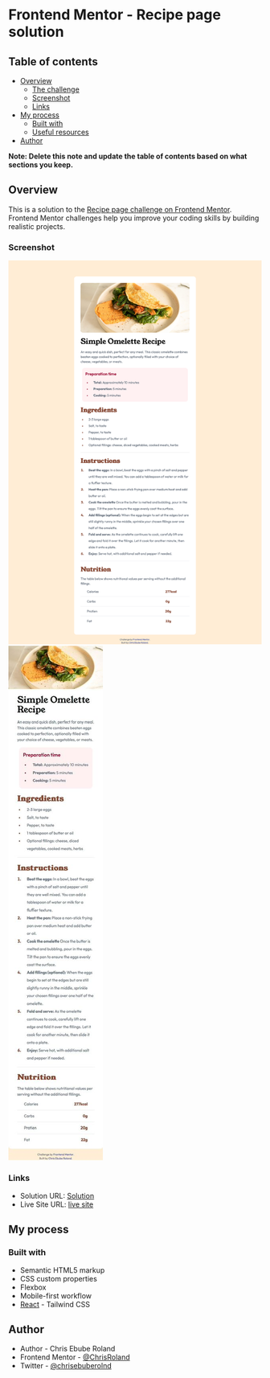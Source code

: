 # Frontend Mentor - Recipe page solution

## Table of contents

- [Overview](#overview)
  - [The challenge](#the-challenge)
  - [Screenshot](#screenshot)
  - [Links](#links)
- [My process](#my-process)
  - [Built with](#built-with)
  - [Useful resources](#useful-resources)
- [Author](#author)

**Note: Delete this note and update the table of contents based on what sections you keep.**

## Overview
This is a solution to the [Recipe page challenge on Frontend Mentor](https://www.frontendmentor.io/challenges/recipe-page-KiTsR8QQKm). Frontend Mentor challenges help you improve your coding skills by building realistic projects. 

### Screenshot

![](assets/images/Frontend%20Mentor%20|%20Recipe%20page.png) ![](assets/images/PHOTO-2024-11-04-19-24-52.jpg)

### Links

- Solution URL: [Solution](https://your-solution-url.com)
- Live Site URL: [live site](https://your-live-site-url.com)

## My process

### Built with

- Semantic HTML5 markup
- CSS custom properties
- Flexbox
- Mobile-first workflow
- [React](https://tailwindcss.com/) - Tailwind CSS

## Author

- Author - Chris Ebube Roland
- Frontend Mentor - [@ChrisRoland](https://www.frontendmentor.io/profile/ChrisRoland)
- Twitter - [@chrisebuberolnd](https://www.twitter.com/chrisebuberolnd)
